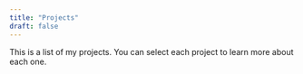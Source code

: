```yaml
---
title: "Projects"
draft: false
---
```

This is a list of my projects. You can select each project to learn more about
each one.